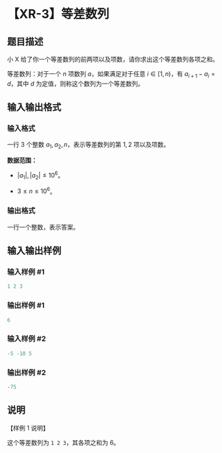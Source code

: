 # 【XR-3】等差数列

## 题目描述

小 X 给了你一个等差数列的前两项以及项数，请你求出这个等差数列各项之和。

等差数列：对于一个 $n$ 项数列 $a$，如果满足对于任意 $i \in [1,n)$，有 $a_{i+1} - a_i = d$，其中 $d$ 为定值，则称这个数列为一个等差数列。

## 输入输出格式

### 输入格式

一行 $3$ 个整数 $a_1, a_2, n$，表示等差数列的第 $1,2$ 项以及项数。

**数据范围：**

- $|a_1|,|a_2| \le 10^6$。

- $3 \le n \le 10^6$。

### 输出格式

一行一个整数，表示答案。

## 输入输出样例

### 输入样例 #1

```cpp
1 2 3

```
### 输出样例 #1

```cpp
6

```
### 输入样例 #2

```cpp
-5 -10 5

```
### 输出样例 #2

```cpp
-75

```
## 说明

【样例 $1$ 说明】

这个等差数列为 `1 2 3`，其各项之和为 $6$。

